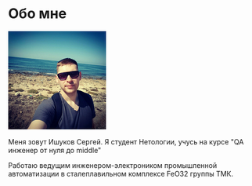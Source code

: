 # Обо мне 

![](-bWnFtJ3kH8.png)

Меня зовут Ишуков Сергей. Я студент Нетологии, учусь на курсе "QA инженер от нуля до middle"

Работаю ведущим инженером-электроником промышленной автоматизации в сталеплавильном комплексе FeO32 группы ТМК.
